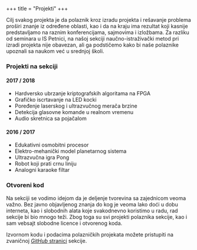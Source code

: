 +++
title = "Projekti"
+++

Cilj svakog projekta je da polaznik kroz izradu projekta i rešavanje problema proširi znanje iz određene oblasti, kao i da na kraju ima rezultat koji kasnije predstavljamo na raznim konferencijama, sajmovima i izložbama. Za razliku od seminara u IS Petnici, na našoj sekciji naučno-istraživački metod pri izradi projekta nije obavezan, ali ga podstičemo kako bi naše polaznike upoznali sa naukom već u srednjoj školi.

### Projekti na sekciji

#### 2017 / 2018

- Hardversko ubrzanje kriptografskih algoritama na FPGA
- Grafičko iscrtavanje na LED kocki
- Poređenje laserskog i ultrazvučnog merača brzine
- Detekcija glasovne komande u realnom vremenu
- Audio skretnica sa pojačalom

#### 2016 / 2017

- Edukativni osmobitni procesor
- Elektro-mehanički model planetarnog sistema
- Ultrazvučna igra Pong
- Robot koji prati crnu liniju
- Analogni karaoke filtar

### Otvoreni kod

Na sekciji se vodimo idejom da je deljenje tvorevina sa zajednicom veoma važno. Bez javno objavljenog znanja do kog je veoma lako doći u dobu interneta, kao i slobodnih alata koje svakodnevno koristimo u radu, rad sekcije bi bio mnogo teži. Zbog toga su svi projekti polaznika sekcije, kao i sam vebsajt slobodne licence i otvorenog koda.

Izvornom kodu i podacima polazničkih projekata možete pristupiti na zvaničnoj [*GitHub* stranici](https://github.com/pfens) sekcije.